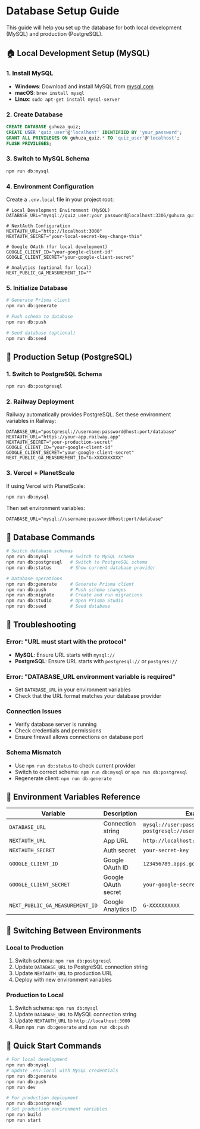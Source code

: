 # Database Setup Guide

This guide will help you set up the database for both local development (MySQL) and production (PostgreSQL).

## 🏠 Local Development Setup (MySQL)

### 1. Install MySQL
- **Windows**: Download and install MySQL from [mysql.com](https://dev.mysql.com/downloads/mysql/)
- **macOS**: `brew install mysql`
- **Linux**: `sudo apt-get install mysql-server`

### 2. Create Database
```sql
CREATE DATABASE guhuza_quiz;
CREATE USER 'quiz_user'@'localhost' IDENTIFIED BY 'your_password';
GRANT ALL PRIVILEGES ON guhuza_quiz.* TO 'quiz_user'@'localhost';
FLUSH PRIVILEGES;
```

### 3. Switch to MySQL Schema
```bash
npm run db:mysql
```

### 4. Environment Configuration
Create a `.env.local` file in your project root:

```env
# Local Development Environment (MySQL)
DATABASE_URL="mysql://quiz_user:your_password@localhost:3306/guhuza_quiz"

# NextAuth Configuration
NEXTAUTH_URL="http://localhost:3000"
NEXTAUTH_SECRET="your-local-secret-key-change-this"

# Google OAuth (for local development)
GOOGLE_CLIENT_ID="your-google-client-id"
GOOGLE_CLIENT_SECRET="your-google-client-secret"

# Analytics (optional for local)
NEXT_PUBLIC_GA_MEASUREMENT_ID=""
```

### 5. Initialize Database
```bash
# Generate Prisma client
npm run db:generate

# Push schema to database
npm run db:push

# Seed database (optional)
npm run db:seed
```

## 🚀 Production Setup (PostgreSQL)

### 1. Switch to PostgreSQL Schema
```bash
npm run db:postgresql
```

### 2. Railway Deployment
Railway automatically provides PostgreSQL. Set these environment variables in Railway:

```env
DATABASE_URL="postgresql://username:password@host:port/database"
NEXTAUTH_URL="https://your-app.railway.app"
NEXTAUTH_SECRET="your-production-secret"
GOOGLE_CLIENT_ID="your-google-client-id"
GOOGLE_CLIENT_SECRET="your-google-client-secret"
NEXT_PUBLIC_GA_MEASUREMENT_ID="G-XXXXXXXXXX"
```

### 3. Vercel + PlanetScale
If using Vercel with PlanetScale:

```bash
npm run db:mysql
```

Then set environment variables:
```env
DATABASE_URL="mysql://username:password@host:port/database"
```

## 🔧 Database Commands

```bash
# Switch database schemas
npm run db:mysql        # Switch to MySQL schema
npm run db:postgresql   # Switch to PostgreSQL schema
npm run db:status       # Show current database provider

# Database operations
npm run db:generate     # Generate Prisma client
npm run db:push         # Push schema changes
npm run db:migrate      # Create and run migrations
npm run db:studio       # Open Prisma Studio
npm run db:seed         # Seed database
```

## 🚨 Troubleshooting

### Error: "URL must start with the protocol"
- **MySQL**: Ensure URL starts with `mysql://`
- **PostgreSQL**: Ensure URL starts with `postgresql://` or `postgres://`

### Error: "DATABASE_URL environment variable is required"
- Set `DATABASE_URL` in your environment variables
- Check that the URL format matches your database provider

### Connection Issues
- Verify database server is running
- Check credentials and permissions
- Ensure firewall allows connections on database port

### Schema Mismatch
- Use `npm run db:status` to check current provider
- Switch to correct schema: `npm run db:mysql` or `npm run db:postgresql`
- Regenerate client: `npm run db:generate`

## 📝 Environment Variables Reference

| Variable | Description | Example |
|----------|-------------|---------|
| `DATABASE_URL` | Connection string | `mysql://user:pass@host:port/db` or `postgresql://user:pass@host:port/db` |
| `NEXTAUTH_URL` | App URL | `http://localhost:3000` |
| `NEXTAUTH_SECRET` | Auth secret | `your-secret-key` |
| `GOOGLE_CLIENT_ID` | Google OAuth ID | `123456789.apps.googleusercontent.com` |
| `GOOGLE_CLIENT_SECRET` | Google OAuth secret | `your-google-secret` |
| `NEXT_PUBLIC_GA_MEASUREMENT_ID` | Google Analytics ID | `G-XXXXXXXXXX` |

## 🔄 Switching Between Environments

### Local to Production
1. Switch schema: `npm run db:postgresql`
2. Update `DATABASE_URL` to PostgreSQL connection string
3. Update `NEXTAUTH_URL` to production URL
4. Deploy with new environment variables

### Production to Local
1. Switch schema: `npm run db:mysql`
2. Update `DATABASE_URL` to MySQL connection string
3. Update `NEXTAUTH_URL` to `http://localhost:3000`
4. Run `npm run db:generate` and `npm run db:push`

## 🎯 Quick Start Commands

```bash
# For local development
npm run db:mysql
# Update .env.local with MySQL credentials
npm run db:generate
npm run db:push
npm run dev

# For production deployment
npm run db:postgresql
# Set production environment variables
npm run build
npm run start
``` 